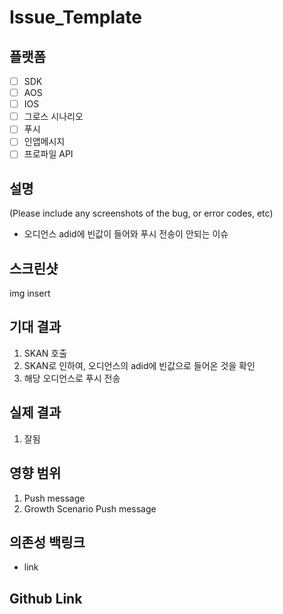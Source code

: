 # Issue_Template


## 플랫폼

- [ ]  SDK
- [ ]  AOS
- [ ]  IOS
- [ ]  그로스 시나리오
- [ ]  푸시
- [ ]  인앱메시지
- [ ]  프로파일 API

## 설명
(Please include any screenshots of the bug, or error codes, etc)

* 오디언스 adid에 빈값이 들어와 푸시 전송이 안되는 이슈

## 스크린샷

img insert

## 기대 결과

1. SKAN 호출 
2. SKAN로 인하여, 오디언스의 adid에 빈값으로 들어온 것을 확인
3. 해당 오디언스로 푸시 전송

## 실제 결과

1. 잘됨

## 영향 범위

1. Push message
2. Growth Scenario Push message

## 의존성 백링크

* link

## Github Link
